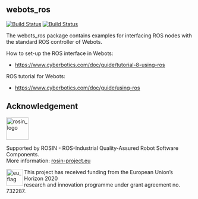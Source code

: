 ## webots_ros

[![Build Status](http://build.ros.org/buildStatus/icon?job=Mbin_uB64__webots_ros__ubuntu_bionic_amd64__binary&subject=Melodic)](http://build.ros.org/job/Mbin_uB64__webots_ros__ubuntu_bionic_amd64__binary/)
[![Build Status](http://build.ros.org/buildStatus/icon?job=Mbin_uB64__webots_ros__ubuntu_bionic_amd64__binary&subject=Noetic)](http://build.ros.org/job/Mbin_uB64__webots_ros__ubuntu_bionic_amd64__binary/)

The webots_ros package contains examples for interfacing ROS nodes with the standard ROS controller of Webots.

How to set-up the ROS interface in Webots:
  - https://www.cyberbotics.com/doc/guide/tutorial-8-using-ros
  
ROS tutorial for Webots:
  - https://www.cyberbotics.com/doc/guide/using-ros


## Acknowledgement

<a href="http://rosin-project.eu">
  <img src="http://rosin-project.eu/wp-content/uploads/rosin_ack_logo_wide.png" 
       alt="rosin_logo" height="60" >
</a></br>

Supported by ROSIN - ROS-Industrial Quality-Assured Robot Software Components.  
More information: <a href="http://rosin-project.eu">rosin-project.eu</a>

<img src="http://rosin-project.eu/wp-content/uploads/rosin_eu_flag.jpg" 
     alt="eu_flag" height="45" align="left" >  

This project has received funding from the European Union’s Horizon 2020  
research and innovation programme under grant agreement no. 732287. 
